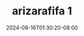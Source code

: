 --- 
title: "arizarafifa 1"
description: "  bokeh arizarafifa 1 terbaru   terbaru"
date: 2024-08-16T01:30:20-08:00
file_code: "xqlaeom7uet3"
draft: false
cover: "grksfb0tmxodr260.jpg"
tags: ["arizarafifa", "bokep-indo", "bokep-viral", "bokep-ig"]
length: 194
fld_id: "1391872"
foldername: "Arizarafifa"
categories: ["Arizarafifa"]
views: 2
---